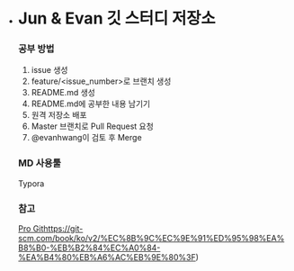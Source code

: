 - # Jun & Evan 깃 스터디 저장소

  ### 공부 방법
  1. issue 생성
  2. feature/<issue_number>로 브랜치 생성
  3. README.md 생성 
  4. README.md에 공부한 내용 남기기
  5. 원격 저장소 배포
  6. Master 브랜치로 Pull Request 요청
  7. @evanhwang이 검토 후 Merge

  ### MD 사용툴
  Typora

  ### 참고
  [Pro Git](https://git-scm.com/book/ko/v2)https://git-scm.com/book/ko/v2/%EC%8B%9C%EC%9E%91%ED%95%98%EA%B8%B0-%EB%B2%84%EC%A0%84-%EA%B4%80%EB%A6%AC%EB%9E%80%3F)